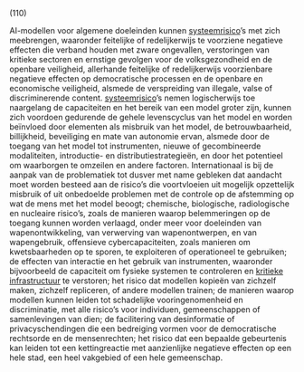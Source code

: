 (110)

AI-modellen voor algemene doeleinden kunnen [systeemrisico](a3.md#^sysrisk)’s met zich meebrengen, waaronder feitelijke of redelijkerwijs te voorziene negatieve effecten die verband houden met zware ongevallen, verstoringen van kritieke sectoren en ernstige gevolgen voor de volksgezondheid en de openbare veiligheid, allerhande feitelijke of redelijkerwijs voorzienbare negatieve effecten op democratische processen en de openbare en economische veiligheid, alsmede de verspreiding van illegale, valse of discriminerende content. [systeemrisico](a3.md#^sysrisk)’s nemen logischerwijs toe naargelang de capaciteiten en het bereik van een model groter zijn, kunnen zich voordoen gedurende de gehele levenscyclus van het model en worden beïnvloed door elementen als misbruik van het model, de betrouwbaarheid, billijkheid, beveiliging en mate van autonomie ervan, alsmede door de toegang van het model tot instrumenten, nieuwe of gecombineerde modaliteiten, introductie- en distributiestrategieën, en door het potentieel om waarborgen te omzeilen en andere factoren. Internationaal is bij de aanpak van de problematiek tot dusver met name gebleken dat aandacht moet worden besteed aan de risico’s die voortvloeien uit mogelijk opzettelijk misbruik of uit onbedoelde problemen met de controle op de afstemming op wat de mens met het model beoogt; chemische, biologische, radiologische en nucleaire risico’s, zoals de manieren waarop belemmeringen op de toegang kunnen worden verlaagd, onder meer voor doeleinden van wapenontwikkeling, van verwerving van wapenontwerpen, en van wapengebruik, offensieve cybercapaciteiten, zoals manieren om kwetsbaarheden op te sporen, te exploiteren of operationeel te gebruiken; de effecten van interactie en het gebruik van instrumenten, waaronder bijvoorbeeld de capaciteit om fysieke systemen te controleren en [kritieke infrastructuur](a3.md#^kritin) te verstoren; het risico dat modellen kopieën van zichzelf maken, zichzelf repliceren, of andere modellen trainen; de manieren waarop modellen kunnen leiden tot schadelijke vooringenomenheid en discriminatie, met alle risico’s voor individuen, gemeenschappen of samenlevingen van dien; de facilitering van desinformatie of privacyschendingen die een bedreiging vormen voor de democratische rechtsorde en de mensenrechten; het risico dat een bepaalde gebeurtenis kan leiden tot een kettingreactie met aanzienlijke negatieve effecten op een hele stad, een heel vakgebied of een hele gemeenschap.
